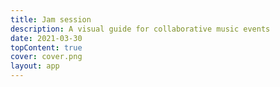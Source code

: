 ```yaml
---
title: Jam session
description: A visual guide for collaborative music events
date: 2021-03-30
topContent: true
cover: cover.png
layout: app
---
```


<script setup>
import { defineClientComponent } from 'vitepress'

const JamSession = defineClientComponent(() => {
  return import('./JamSession.vue')
})
</script>

<JamSession />
